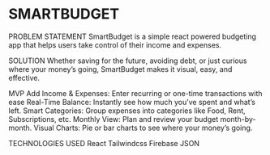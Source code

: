 # SMARTBUDGET
PROBLEM STATEMENT
SmartBudget is a simple react powered budgeting app that helps users take control of their income and expenses.

SOLUTION
Whether saving for the future, avoiding debt, or just curious where your money’s going, SmartBudget makes it visual, easy, and effective.

MVP
Add Income & Expenses: Enter recurring or one-time transactions with ease
Real-Time Balance: Instantly see how much you’ve spent and what’s left.
Smart Categories: Group expenses into categories like Food, Rent, Subscriptions, etc.
Monthly View: Plan and review your budget month-by-month.
Visual Charts: Pie or bar charts to see where your money’s going.

TECHNOLOGIES USED
React
Tailwindcss
Firebase
JSON
